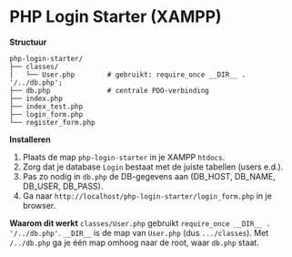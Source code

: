 # PHP Login Starter (XAMPP)

**Structuur**
```
php-login-starter/
├── classes/
│   └── User.php        # gebruikt: require_once __DIR__ . '/../db.php';
├── db.php              # centrale PDO-verbinding
├── index.php
├── index_test.php
├── login_form.php
└── register_form.php
```

**Installeren**
1. Plaats de map `php-login-starter` in je XAMPP `htdocs`.
2. Zorg dat je database `Login` bestaat met de juiste tabellen (users e.d.).
3. Pas zo nodig in `db.php` de DB-gegevens aan (DB_HOST, DB_NAME, DB_USER, DB_PASS).
4. Ga naar `http://localhost/php-login-starter/login_form.php` in je browser.

**Waarom dit werkt**
`classes/User.php` gebruikt `require_once __DIR__ . '/../db.php'`.
`__DIR__` is de map van `User.php` (dus `.../classes`). Met `/../db.php` ga je één map omhoog naar de root, waar `db.php` staat.
